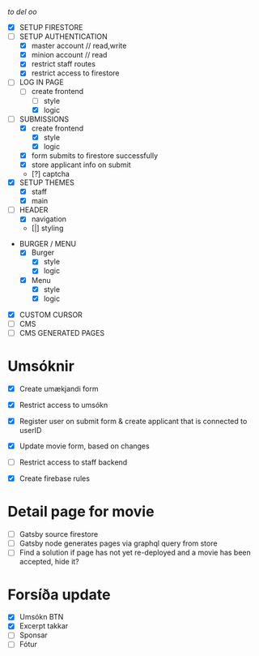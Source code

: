 _to del oo_

- [x] SETUP FIRESTORE
- [ ] SETUP AUTHENTICATION
  - [x] master account // read,write
  - [x] minion account // read
  - [x] restrict staff routes
  - [x] restrict access to firestore
- [ ] LOG IN PAGE
  - [ ] create frontend
    - [ ] style
    - [x] logic
- [ ] SUBMISSIONS
  - [x] create frontend
    - [x] style
    - [x] logic
  - [x] form submits to firestore successfully
  - [x] store applicant info on submit
  - [?] captcha
- [x] SETUP THEMES
  - [x] staff
  - [x] main
- [ ] HEADER
  - [x] navigation
  - [|] styling
- BURGER / MENU
  - [x] Burger
    - [x] style
    - [x] logic
  - [x] Menu
    - [x] style
    - [x] logic
- [x] CUSTOM CURSOR
- [ ] CMS
- [ ] CMS GENERATED PAGES

# Umsóknir

- [x] Create umækjandi form
- [x] Restrict access to umsókn
- [x] Register user on submit form & create applicant that is connected to userID
- [x] Update movie form, based on changes 
- [ ] Restrict access to staff backend
- [x] Create firebase rules


# Detail page for movie

- [ ] Gatsby source firestore
- [ ] Gatsby node generates pages via graphql query from store
- [ ] Find a solution if page has not yet re-deployed and a movie has been accepted, hide it?

# Forsíða update
- [x] Umsókn BTN
- [x] Excerpt takkar
- [ ] Sponsar
- [ ] Fótur